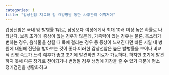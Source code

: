 ```yaml
---
categories: i
title: "갑상선암 치료와 암 요양병원 통한 사후관리 이뤄져야"
---
```

갑상선암은 국내 암 발병률 1위로, 남성보다 여성에게서 최대 10배 이상 높은 확률로 나타난다. 보통 초기에 증상이 없는 경우가 많은데, 가족력이 있는 경우는 물론, 목소리가 변하는 경우, 음식물을 삼킬 때 목에 걸리는 경우 등 증상이 느껴진다면 빠른 시일 내 병원에 내원해 진단을 받아보는 것이 좋다.이러한 갑상선암은 높은 발병률을 보이나 비교적 진행 속도가 느려 예후가 좋고 조기에 발견하면 치료가 가능하다. 하지만 초기에 발견하지 못해 다른 장기로 전이되거나 변형될 경우 생명에 지장을 줄 수 있기 때문에 평소 정기검진을 생활화하고